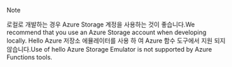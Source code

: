 >[!Note]
> <span data-ttu-id="1c9df-101">로컬로 개발하는 경우 Azure Storage 계정을 사용하는 것이 좋습니다.</span><span class="sxs-lookup"><span data-stu-id="1c9df-101">We recommend that you use an Azure Storage account when developing locally.</span></span> <span data-ttu-id="1c9df-102">Hello Azure 저장소 에뮬레이터를 사용 하 여 Azure 함수 도구에서 지원 되지 않습니다.</span><span class="sxs-lookup"><span data-stu-id="1c9df-102">Use of hello Azure Storage Emulator is not supported by Azure Functions tools.</span></span>
